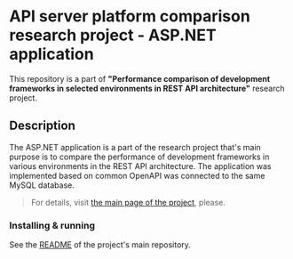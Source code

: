 # API server platform comparison research project - ASP.NET application

This repository is a part of **"Performance comparison of development frameworks in selected environments in REST API architecture"** research project.

## Description

The ASP.NET application is a part of the research project that's main purpose is to compare the performance of development frameworks in various environments in the REST API architecture.
The application was implemented based on common OpenAPI was connected to the same MySQL database.

> For details, visit [the main page of the project](https://github.com/MAtt5816/api-servers-comparison), please.

### Installing & running
See the [README](https://github.com/MAtt5816/api-servers-comparison/blob/master/README.md) of the project's main repository.
